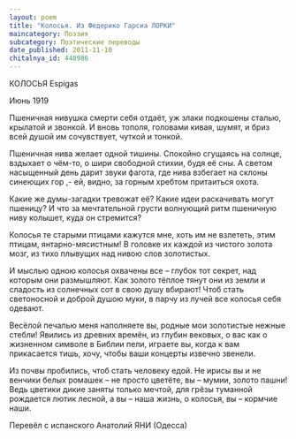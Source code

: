 ```yaml
---
layout: poem
title: "Колосья. Из Федерико Гарсиа ЛОРКИ"
maincategory: Поэзия
subcategory: Поэтические переводы
date_published: 2011-11-10
chitalnya_id: 448986
---
```




КОЛОСЬЯ
Espigas

Июнь 1919

Пшеничная нивушка смерти себя отдаёт,
уж злаки подкошены сталью, крылатой и звонкой.
И вновь тополя, головами кивая, шумят,
и бриз всей душой им сочувствует, чуткой и тонкой.

Пшеничная нива желает одной тишины.
Спокойно сгущаясь на солнце, вздыхает о чём-то,
о шири свободной стихии, будя её сны.
А светом насыщенный день дарит звуки фагота,
где нива взбегает на склоны синеющих гор ,-
ей, видно, за горным хребтом притаиться охота.

Какие же думы-загадки тревожат её?
Какие идеи раскачивать могут пшеницу?
И что за мечтательной грусти волнующий ритм
пшеничную ниву колышет, куда он стремится?

Колосья те старыми птицами кажутся мне,
хоть им не взлететь, этим птицам, янтарно-мясистным!
В головке их каждой из чистого золота мозг,
из тихо плывущих над нивою слов золотистых.

И мыслью одною колосья охвачены все –
глубок тот секрет, над которым они размышляют.
Как золото тёплое тянут они из земли
и сладость из солнечных сот в свою душу вбирают!
Чтоб стать светоносной и доброй душою муки,
в парчу из лучей все колосья себя одевают.

Весёлой печалью меня наполняете вы,
родные мои золотистые нежные стебли!
Явились из древних времён, из глубин вековых,
о вас как о жизненном символе в Библии пели,
играете вы, когда к вам прикасается тишь,
хочу, чтобы ваши концерты извечно звенели.

Из почвы пробились, чтоб стать человеку едой.
Не ирисы вы и не венчики белых ромашек –
не просто цветёте, вы – мумии, золото пашни!
Ведь цветики дикие заняты только мечтой,
для грёзы туманной рождается лютик лесной,
а вы – наша жизнь, о колосья, вы – кормчие наши.

Перевёл с испанского Анатолий ЯНИ (Одесса)







